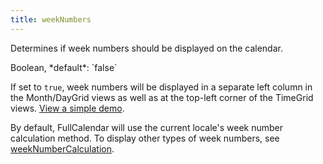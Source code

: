 ```yaml
---
title: weekNumbers
---
```


Determines if week numbers should be displayed on the calendar.

<div class='spec' markdown='1'>
Boolean, *default*: `false`
</div>

If set to `true`, week numbers will be displayed in a separate left column in the Month/DayGrid views as well as at the top-left corner of the TimeGrid views. [View a simple demo](weekNumbers-demo).

By default, FullCalendar will use the current locale's week number calculation method. To display other types of week numbers, see [weekNumberCalculation](weekNumberCalculation).
